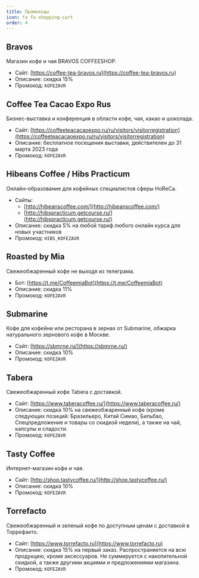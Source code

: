 ```yaml
---
title: Промокоды
icon: fa fa-shopping-cart
order: 4
---
```


## Bravos
Магазин кофе и чая BRAVOS COFFEESHOP.
- Сайт: [https://coffee-tea-bravos.ru](https://coffee-tea-bravos.ru)
- Описание: cкидка 15%
- Промокод: `KOFEZAVR`

## Coffee Tea Cacao Expo Rus
Бизнес-выставка и конференция в области кофе, чая, какао и шоколада.
- Сайт: [https://coffeeteacacaoexpo.ru/ru/visitors/visitorregistration](https://coffeeteacacaoexpo.ru/ru/visitors/visitorregistration)
- Описание: бесплатное посещения выставки, действителен до 31 марта 2023 года
- Промокод: `KOFEZAVR`

## Hibeans Coffee / Hibs Practicum
Онлайн-образование для кофейных специалистов сферы HoReCa.
- Сайты:
	- [http://hibeanscoffee.com/](http://hibeanscoffee.com/)
	- [http://hibspracticum.getcourse.ru/](http://hibspracticum.getcourse.ru/)
- Описание: cкидка 5% на любой тариф любого онлайн курса для новых участников
- Промокод: `HIBS_KOFEZAVR`

## Roasted by Mia
Свежеобжаренный кофе не выходя из телеграма.
- Бот: [https://t.me/CoffeemiaBot](https://t.me/CoffeemiaBot)
- Описание: cкидка 11%
- Промокод: `KOFEZAVR`

## Submarine
Кофе для кофейни или ресторана в зернах от Submarine, обжарка натурального зернового кофе в Москве.
- Сайт: [https://sbmrne.ru/](https://sbmrne.ru/)
- Описание: cкидка 10%
- Промокод: `KOFEZAVR`

## Tabera
Свежеобжаренный кофе Tabera с доставкой.
- Сайт: [https://www.taberacoffee.ru/](https://www.taberacoffee.ru/)
- Описание: cкидка 10% на свежеобжаренный кофе (кроме следующих позиций: Бразильеро, Китай Симао, Бильбао, Спецпредложение и товары со скидкой недели), а также на чай, капсулы и сладости.
- Промокод: `KOFEZAVR`

## Tasty Coffee
Интернет-магазин кофе и чая.
- Сайт: [http://shop.tastycoffee.ru/](http://shop.tastycoffee.ru/)
- Описание: cкидка 10%
- Промокод: `KOFEZAVR`

## Torrefacto
Свежеобжаренный и зеленый кофе по доступным ценам с доставкой в Торрефакто.
- Сайт: [https://www.torrefacto.ru](https://www.torrefacto.ru)
- Описание: cкидка 15% на первый заказ. Распространяется на всю продукцию, кроме аксессуаров. Не суммируется с накопительной скидкой, а также другими акциями и предложениями магазина.
- Промокод: `KOFEZAVR`
